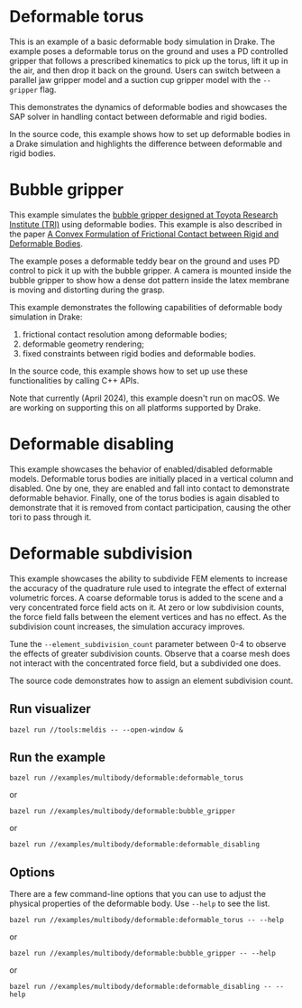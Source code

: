 # Deformable torus

This is an example of a basic deformable body simulation in Drake.
The example poses a deformable torus on the ground and uses a PD controlled
gripper that follows a prescribed kinematics to pick up the torus, lift it up
in the air, and then drop it back on the ground. Users can switch between a
parallel jaw gripper model and a suction cup gripper model with the `--gripper`
flag.

This demonstrates the dynamics of deformable bodies and showcases the SAP solver
in handling contact between deformable and rigid bodies.

In the source code, this example shows how to set up deformable bodies in a 
Drake simulation and highlights the difference between deformable and rigid
bodies.

# Bubble gripper

This example simulates the [bubble gripper designed at Toyota Research Institute (TRI)](https://www.tri.global/news/sensing-believing-more-capable-robot-hands-soft-bubble-gripper) 
using deformable bodies. This example is also described in the paper
[A Convex Formulation of Frictional Contact between Rigid and Deformable Bodies](https://arxiv.org/abs/2303.08912).

The example poses a deformable teddy bear on the ground and uses PD control to
pick it up with the bubble gripper. A camera is mounted inside the bubble
gripper to show how a dense dot pattern inside the latex membrane is moving and
distorting during the grasp.

This example demonstrates the following capabilities of deformable body
simulation in Drake:
  1. frictional contact resolution among deformable bodies;
  2. deformable geometry rendering;
  3. fixed constraints between rigid bodies and deformable bodies.

In the source code, this example shows how to set up use these functionalities
by calling C++ APIs.

Note that currently (April 2024), this example doesn't run on macOS. We are
working on supporting this on all platforms supported by Drake.

# Deformable disabling

This example showcases the behavior of enabled/disabled deformable models.
Deformable torus bodies are initially placed in a vertical column and disabled.
One by one, they are enabled and fall into contact to demonstrate deformable
behavior. Finally, one of the torus bodies is again disabled to demonstrate that
it is removed from contact participation, causing the other tori to pass through
it.

# Deformable subdivision

This example showcases the ability to subdivide FEM elements to increase the
accuracy of the quadrature rule used to integrate the effect of external
volumetric forces. A coarse deformable torus is added to the scene and a very
concentrated force field acts on it. At zero or low subdivision counts, the
force field falls between the element vertices and has no effect. As the
subdivision count increases, the simulation accuracy improves.

Tune the `--element_subdivision_count` parameter between 0-4 to observe the
effects of greater subdivision counts. Observe that a coarse mesh does not
interact with the concentrated force field, but a subdivided one does.

The source code demonstrates how to assign an element subdivision count.

## Run visualizer

```
bazel run //tools:meldis -- --open-window &
```

## Run the example

```
bazel run //examples/multibody/deformable:deformable_torus
```

or

```
bazel run //examples/multibody/deformable:bubble_gripper
```

or

```
bazel run //examples/multibody/deformable:deformable_disabling
```

## Options

There are a few command-line options that you can use to adjust the physical
properties of the deformable body. Use `--help` to see the list.

```
bazel run //examples/multibody/deformable:deformable_torus -- --help
```

or

```
bazel run //examples/multibody/deformable:bubble_gripper -- --help
```

or

```
bazel run //examples/multibody/deformable:deformable_disabling -- --help
```
